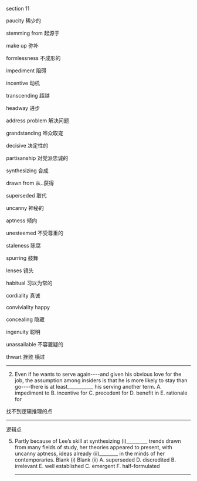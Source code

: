 section 11

paucity	稀少的

stemming from	起源于

make up	弥补

formlessness	不成形的

impediment	阻碍

incentive	动机

transcending 	超越

headway	进步

address problem	解决问题

grandstanding	哗众取宠

decisive	决定性的 

partisanship	对党派忠诚的

synthesizing 	合成

drawn from	从..获得

superseded	取代

uncanny	神秘的

aptness	倾向

unesteemed	不受尊重的

staleness	陈腐

spurring	鼓舞

lenses	镜头

habitual	习以为常的

cordiality	真诚

conviviality	happy

concealing	隐藏

ingenuity	聪明

unassailable	不容置疑的

thwart	挫败 横过

----

2. Even if he wants to serve again----and given his obvious love for the job, the assumption among insiders is that he is more likely to stay than go----there is at least___________ his serving another term.
  A. impediment to
  B. incentive for
  C. precedent for
  D. benefit in
  E. rationale for

  找不到逻辑推理的点

  -----

  逻辑点

  5. Partly because of Lee’s skill at synthesizing (i)_________ trends drawn from many fields of study, her theories appeared to present, with uncanny aptness, ideas already (ii)________ in the minds of her contemporaries.
     Blank (i) Blank (ii)
     A. superseded D. discredited
     B. irrelevant E. well established
     C. emergent F. half-formulated

     ----

     